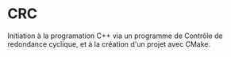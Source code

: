 # CRC
Initiation à la programation C++ via un programme de Contrôle de redondance cyclique,
et à la création d'un projet avec CMake.
